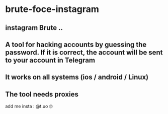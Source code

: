 # brute-foce-instagram
instagram Brute ..
-
A tool for hacking accounts by guessing the password. If it is correct, the account will be sent to your account in Telegram
-
It works on all systems (ios / android / Linux)
-
The tool needs proxies
-
add me insta : @t.uo 🙄
